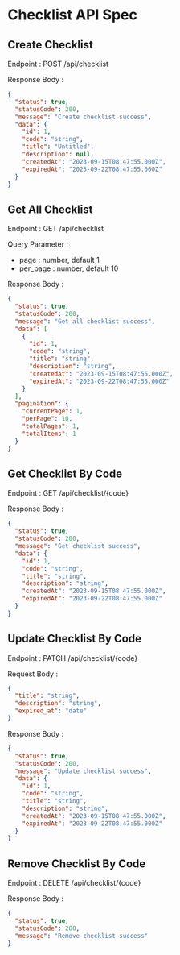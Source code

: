# Checklist API Spec

## Create Checklist

Endpoint : POST /api/checklist

Response Body :

```json
{
  "status": true,
  "statusCode": 200,
  "message": "Create checklist success",
  "data": {
    "id": 1,
    "code": "string",
    "title": "Untitled",
    "description": null,
    "createdAt": "2023-09-15T08:47:55.000Z",
    "expiredAt": "2023-09-22T08:47:55.000Z"
  }
}
```

## Get All Checklist

Endpoint : GET /api/checklist

Query Parameter :

- page : number, default 1
- per_page : number, default 10

Response Body :

```json
{
  "status": true,
  "statusCode": 200,
  "message": "Get all checklist success",
  "data": [
    {
      "id": 1,
      "code": "string",
      "title": "string",
      "description": "string",
      "createdAt": "2023-09-15T08:47:55.000Z",
      "expiredAt": "2023-09-22T08:47:55.000Z"
    }
  ],
  "pagination": {
    "currentPage": 1,
    "perPage": 10,
    "totalPages": 1,
    "totalItems": 1
  }
}
```

## Get Checklist By Code

Endpoint : GET /api/checklist/{code}

Response Body :

```json
{
  "status": true,
  "statusCode": 200,
  "message": "Get checklist success",
  "data": {
    "id": 1,
    "code": "string",
    "title": "string",
    "description": "string",
    "createdAt": "2023-09-15T08:47:55.000Z",
    "expiredAt": "2023-09-22T08:47:55.000Z"
  }
}
```

## Update Checklist By Code

Endpoint : PATCH /api/checklist/{code}

Request Body :

```json
{
  "title": "string",
  "description": "string",
  "expired_at": "date"
}
```

Response Body :

```json
{
  "status": true,
  "statusCode": 200,
  "message": "Update checklist success",
  "data": {
    "id": 1,
    "code": "string",
    "title": "string",
    "description": "string",
    "createdAt": "2023-09-15T08:47:55.000Z",
    "expiredAt": "2023-09-22T08:47:55.000Z"
  }
}
```

## Remove Checklist By Code

Endpoint : DELETE /api/checklist/{code}

Response Body :

```json
{
  "status": true,
  "statusCode": 200,
  "message": "Remove checklist success"
}
```
